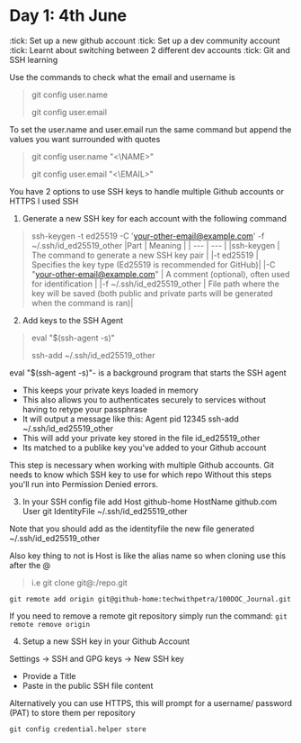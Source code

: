 
# Day 1: 4th June

 :tick: Set up a new github account 
 :tick: Set up a dev community account 
 :tick: Learnt about switching between 2 different dev accounts 
 :tick: Git and SSH learning

 Use the commands to check what the email and username is 
 > git config user.name 
 >
 > git config user.email 

To set the user.name and user.email run the same command but append the values you want surrounded with quotes 
 > git config user.name "<\NAME>" 
 >
 > git config user.email "<\EMAIL>"

You have 2 options to use SSH keys to handle multiple Github accounts or HTTPS 
I used SSH 

1. Generate a new SSH key for each account with the following command 
> ssh-keygen -t ed25519 -C 'your-other-email@example.com' -f ~/.ssh/id_ed25519_other
|Part | Meaning |
| --- | --- |
|ssh-keygen | The command to generate a new SSH key pair |
|-t ed25519 | Specifies the key type (Ed25519 is recommended for GitHub)|
|-C "your-other-email@example.com" | A comment (optional), often used for identification | 
|-f ~/.ssh/id_ed25519_other | File path where the key will be saved (both public and private parts will be generated when the command is ran)|

2. Add keys to the SSH Agent 
> eval "$(ssh-agent -s)"
>
> ssh-add ~/.ssh/id_ed25519_other

eval "$(ssh-agent -s)"- is a background program that starts the SSH agent 
- This keeps your private keys loaded in memory 
- This also allows you to authenticates securely to services without having to retype your passphrase 
- It will output a message like this: Agent pid 12345 
ssh-add ~/.ssh/id_ed25519_other 
- This will add your private key stored in the file id_ed25519_other 
- Its matched to a publike key you've added to your Github account 

This step is necessary when working with multiple Github accounts. 
Git needs to know which SSH key to use for which repo 
Without this steps you'll run into Permission Denied errors. 

3. In your SSH config file add 
Host github-home
  HostName github.com
  User git
  IdentityFile ~/.ssh/id_ed25519_other

  Note that you should add as the identityfile the new file generated  ~/.ssh/id_ed25519_other

Also key thing to not is Host is like the alias name so 
when cloning use this after the @ 
> i.e git clone git@<host>:<username>/repo.git
>
`git remote add origin git@github-home:techwithpetra/100DOC_Journal.git`

If you need to remove a remote git repository simply run the command:
 `git remote remove origin` 

4. Setup a new SSH key in your Github Account 

Settings -> SSH and GPG keys -> New SSH key 
- Provide a Title 
- Paste in the public SSH file content 

Alternatively you can use HTTPS, this will prompt for a username/ password (PAT) to store them per repository 

`git config credential.helper store` 
